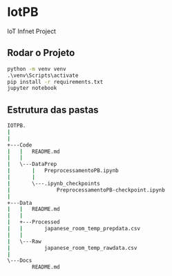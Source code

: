 # IotPB
IoT Infnet Project

## Rodar o Projeto
``` cmd
python -m venv venv
.\venv\Scripts\activate
pip install -r requirements.txt
jupyter notebook
```
## Estrutura das pastas
``` cmd
IOTPB.
|   
|   
+---Code
|   |   README.md
|   |   
|   \---DataPrep
|       |   PreprocessamentoPB.ipynb
|       |
|       \---.ipynb_checkpoints
|               PreprocessamentoPB-checkpoint.ipynb
|
+---Data
|   |   README.md
|   |
|   +---Processed
|   |       japanese_room_temp_prepdata.csv
|   |
|   \---Raw
|           japanese_room_temp_rawdata.csv
|
\---Docs
        README.md
```